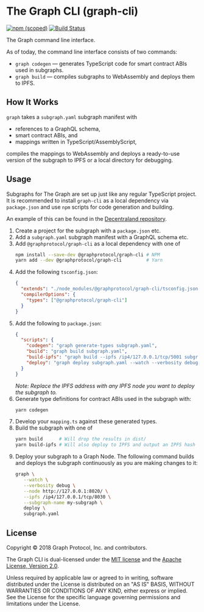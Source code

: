 # The Graph CLI (graph-cli)

[![npm (scoped)](https://img.shields.io/npm/v/@graphprotocol/graph-cli.svg)](https://www.npmjs.com/package/@graphprotocol/graph-cli)
[![Build Status](https://travis-ci.org/graphprotocol/graph-cli.svg?branch=master)](https://travis-ci.org/graphprotocol/graph-cli)

The Graph command line interface.

As of today, the command line interface consists of two commands:

- `graph codegen` — generates TypeScript code for smart contract ABIs used in subgraphs.
- `graph build` — compiles subgraphs to WebAssembly and deploys them to IPFS.

## How It Works

`graph` takes a `subgraph.yaml` subgraph manifest with

- references to a GraphQL schema,
- smart contract ABIs, and
- mappings written in TypeScript/AssemblyScript,

compiles the mappings to WebAssembly and deploys a ready-to-use
version of the subgraph to IPFS or a local directory for debugging.

## Usage

Subgraphs for The Graph are set up just like any regular TypeScript
project. It is recommended to install `graph-cli` as a local dependency
via `package.json` and use `npm` scripts for code generation and
building.

An example of this can be found in the [Decentraland repository](https://github.com/graphprotocol/decentraland/).

1.  Create a project for the subgraph with a `package.json` etc.
2.  Add a `subgraph.yaml` subgraph manifest with a GraphQL schema etc.
3.  Add `@graphprotocol/graph-cli` as a local dependency with one of
    ```bash
    npm install --save-dev @graphprotocol/graph-cli # NPM
    yarn add --dev @graphprotocol/graph-cli         # Yarn
    ```
4.  Add the following `tsconfig.json`:
    ```json
    {
      "extends": "./node_modules/@graphprotocol/graph-cli/tsconfig.json",
      "compilerOptions": {
        "types": ["@graphprotocol/graph-cli"]
      }
    }
    ```
5.  Add the following to `package.json`:
    ```json
    {
      "scripts": {
        "codegen": "graph generate-types subgraph.yaml",
        "build": "graph build subgraph.yaml",
        "build-ipfs": "graph build --ipfs /ip4/127.0.0.1/tcp/5001 subgraph.yaml",
        "deploy": "graph deploy subgraph.yaml --watch --verbosity debug --node http://35.242.224.197:8020/ --ipfs /ip4/35.242.224.197/tcp/8030 --subgraph-name my-subgraph"
      }
    }
    ```
    _Note: Replace the IPFS address with any IPFS node you want to deploy the subgraph to._
6.  Generate type definitions for contract ABIs used in the subgraph
    with:
    ```bash
    yarn codegen
    ```
7.  Develop your `mapping.ts` against these generated types.
8.  Build the subgraph with one of
    ```sh
    yarn build      # Will drop the results in dist/
    yarn build-ipfs # Will also deploy to IPFS and output an IPFS hash
    ```
9.  Deploy your subgraph to a Graph Node. The following command builds and deploys the subgraph continuously as you are making changes to it:
    ```sh
    graph \
       --watch \
       --verbosity debug \
       --node http://127.0.0.1:8020/ \
       --ipfs /ip4/127.0.0.1/tcp/8030 \
       --subgraph-name my-subgraph \
       deploy \
       subgraph.yaml
    ```


## License

Copyright &copy; 2018 Graph Protocol, Inc. and contributors.

The Graph CLI is dual-licensed under the [MIT license](LICENSE-MIT) and the
[Apache License, Version 2.0](LICENSE-APACHE).

Unless required by applicable law or agreed to in writing, software
distributed under the License is distributed on an "AS IS" BASIS,
WITHOUT WARRANTIES OR CONDITIONS OF ANY KIND, either express or implied.
See the License for the specific language governing permissions and
limitations under the License.
